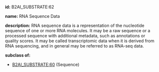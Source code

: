 **id:** B2AI_SUBSTRATE:62

**name:** RNA Sequence Data

**description:** RNA sequence data is a representation of the nucleotide sequence of one or more RNA molecules. It may be a raw sequence or a processed sequence with additional metadata, such as annotations or quality scores. It may be called transcriptomic data when it is derived from RNA sequencing, and in general may be referred to as RNA-seq data.

**subclass of:**

- [B2AI_SUBSTRATE:60](../substrates/sequence.markdown) (Sequence)
